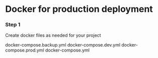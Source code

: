 # Docker for production deployment

### Step 1

Create docker files as needed for your project

docker-compose.backup.yml
docker-compose.dev.yml
docker-compose.prod.yml
docker-compose.yml
